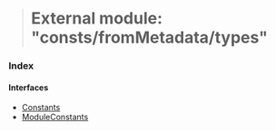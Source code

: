 > # External module: "consts/fromMetadata/types"

### Index

#### Interfaces

* [Constants](../interfaces/_consts_frommetadata_types_.constants.md)
* [ModuleConstants](../interfaces/_consts_frommetadata_types_.moduleconstants.md)